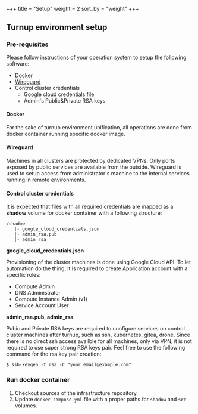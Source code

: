 +++
title = "Setup"
weight = 2
sort_by = "weight"
+++
## Turnup environment setup
### Pre-requisites
Please follow instructions of your operation system to setup the following software:
  * [Docker](http://docker.com)
  * [Wireguard](http://wireguard.com)
  * Control cluster credentials
    * Google cloud credentials file
	* Admin's Public&Private RSA keys

#### Docker

For the sake of turnup environment unification, all operations are done from docker container running specific docker image. 

#### Wireguard

Machines in all clusters are protected by dedicated VPNs. Only ports exposed by public services are available from the outside.  Wireguard is used to setup access from administrator's machine to the internal services running in remote environments.

#### Control cluster credentials
It is expected that files with all required credentials are mapped as a **shadow** volume for docker container with a following structure:
```
/shadow
   |- google_cloud_credentials.json
   |- admin_rsa.pub
   |- admin_rsa
```

**google_cloud_credentials.json**

Provisioning of the cluster machines is done using Google Cloud API. To let automation do the thing, it is required to create Application account with a specific roles:
  * Compute Admin
  * DNS Administrator
  * Compute Instance Admin (v1)
  * Service Account User

**admin_rsa.pub, admin_rsa**

Pubic and Private RSA keys are required to configure services on control cluster machines after turnup, such as ssh, kubernetes, gitea, drone. Since there is no direct ssh access availble for all machines, only via VPN, it is not required to use super strong RSA keys pair. Feel free to use the following command for the rsa key pair creation:
```
$ ssh-keygen -t rsa -C "your_email@example.com"
```

### Run docker container
1. Checkout sources of the infrastructure repository.
1. Update `docker-compose.yml` file with a proper paths for `shadow` and `src` volumes.
